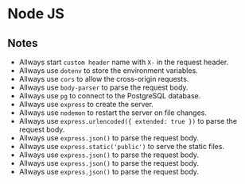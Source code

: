 # Node JS

## Notes
- Allways start `custom header` name with `X-` in the request header.
- Allways use `dotenv` to store the environment variables.
- Allways use `cors` to allow the cross-origin requests.
- Allways use `body-parser` to parse the request body.
- Allways use `pg` to connect to the PostgreSQL database.
- Allways use `express` to create the server.
- Allways use `nodemon` to restart the server on file changes.
- Allways use `express.urlencoded({ extended: true })` to parse the request body.
- Allways use `express.json()` to parse the request body.
- Allways use `express.static('public')` to serve the static files.
- Allways use `express.json()` to parse the request body.
- Allways use `express.json()` to parse the request body.
- Allways use `express.json()` to parse the request body.
